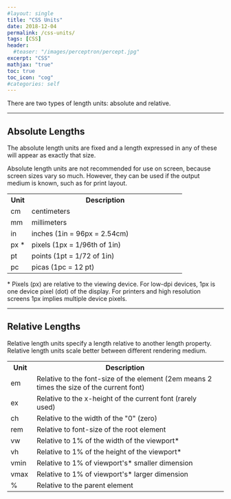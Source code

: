 ```yaml
---
#layout: single
title: "CSS Units"
date: 2018-12-04
permalink: /css-units/
tags: [CSS]
header:
  #teaser: "/images/perceptron/percept.jpg"
excerpt: "CSS"
mathjax: "true"
toc: true
toc_icon: "cog"
#categories: self
---
```


<p>There are two types of length units: absolute and relative.</p>
<hr>
<h2>Absolute Lengths</h2>
<p>The absolute length units are fixed and a length expressed in any of these will appear as exactly that size.</p>
<p>Absolute length units are not recommended for use on screen, because screen sizes vary so much. 
However, they can be used if the output medium is known, such 
as for print layout.</p>
<div class="w3-responsive">
<table class="w3-table-all notranslate">
  <tr>
    <th style="width:12%">Unit</th>
    <th>Description</th>
  </tr>
  <tr>
    <td>cm</td>
    <td>centimeters
    </td>
  </tr>
    <tr>
    <td>mm</td>
    <td>millimeters
    </td>
    </tr>
  <tr>
    <td>in</td>
    <td>inches (1in = 96px = 2.54cm)
    </td>
  </tr>
    <tr>
    <td>px *</td>
    <td>pixels (1px = 1/96th of 1in)
    </td>
    </tr>
  <tr>
    <td>pt</td>
    <td>points (1pt = 1/72 of 1in)
    </td>
  </tr>
  <tr>
    <td>pc</td>
    <td>picas (1pc = 12 pt)
    </td>
  </tr>
</table>
</div>
<p>* Pixels (px) are relative to the viewing device. For low-dpi devices, 1px is one device pixel (dot) of the display. For printers and high resolution 
screens 1px implies multiple device pixels.</p>
<hr>
<h2>Relative Lengths</h2>
<p>Relative length units specify a length relative to another length property. 
Relative length units scale better between different rendering medium.</p>
<div class="w3-responsive">
<table class="w3-table-all notranslate">
  <tr>
    <th style="width:12%">Unit</th>
    <th>Description</th>
    <th></th>
  </tr>
  <tr>
    <td>em</td>
    <td>Relative to the font-size of the element (2em means 2 times the size of the current font)</td>
  </tr>
  <tr>
    <td>ex</td>
    <td>Relative to the x-height of the current font (rarely used)</td>
  </tr>
  <tr>
    <td>ch</td>
    <td>Relative to the width of the &quot;0&quot; (zero)</td>
  </tr>
  <tr>
    <td>rem</td>
    <td>Relative to font-size of the root element</td>
  </tr>
  <tr>
    <td>vw</td>
    <td>Relative to 1% of the width of the viewport*</td>
  </tr>
  <tr>
    <td>vh</td>
    <td>Relative to 1% of the height of the viewport*</td>
  </tr>
  <tr>
    <td>vmin</td>
    <td>Relative to 1% of viewport's* smaller dimension</td>
  </tr>
  <tr>
    <td>vmax</td>
    <td>Relative to 1% of viewport's* larger dimension</td>
  </tr>
  <tr>
    <td>%</td>
    <td>Relative to the parent element</td>
  </tr>
    </table>
</div>